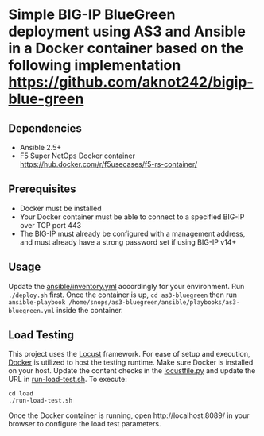 # Simple BIG-IP BlueGreen deployment using AS3 and Ansible in a Docker container based on the following implementation https://github.com/aknot242/bigip-blue-green

## Dependencies
- Ansible 2.5+
- F5 Super NetOps Docker container https://hub.docker.com/r/f5usecases/f5-rs-container/

## Prerequisites
- Docker must be installed
- Your Docker container must be able to connect to a specified BIG-IP over TCP port 443
- The BIG-IP must already be configured with a management address, and must already have a strong password set if using BIG-IP v14+

## Usage
Update the [ansible/inventory.yml](ansible/inventory.yml) accordingly for your environment. Run `./deploy.sh` first. Once the container is up, `cd as3-bluegreen` then run `ansible-playbook /home/snops/as3-bluegreen/ansible/playbooks/as3-bluegreen.yml` inside the container.

## Load Testing
This project uses the [Locust](https://locust.io/) framework. For ease of setup and execution, [Docker](https://www.docker.com/) is utilized to host the testing runtime. Make sure Docker is installed on your host. Update the content checks in the [locustfile.py](load/locustfile.py) and update the URL in [run-load-test.sh](load/run-load-test.sh). To execute:
```
cd load
./run-load-test.sh
```
Once the Docker container is running, open http://localhost:8089/ in your browser to configure the load test parameters.